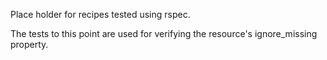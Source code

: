 Place holder for recipes tested using rspec.

The tests to this point are used for verifying the resource's ignore_missing property.
